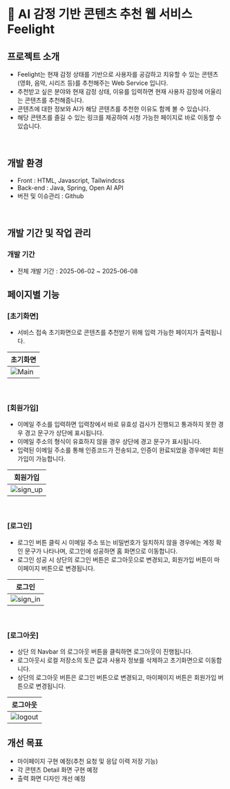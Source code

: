 # 💊 AI 감정 기반 콘텐츠 추천 웹 서비스 Feelight


## 프로젝트 소개

- Feelight는 현재 감정 상태를 기반으로 사용자를 공감하고 치유할 수 있는 콘텐츠(영화, 음악, 시리즈 등)를 추천해주는 Web Service 입니다.
- 추천받고 싶은 분야와 현재 감정 상태, 이유를 입력하면 현재 사용자 감정에 어울리는 콘텐츠를 추천해줍니다.
- 콘텐츠에 대한 정보와 AI가 해당 콘텐츠를 추천한 이유도 함께 볼 수 있습니다.
- 해당 콘텐츠를 즐길 수 있는 링크를 제공하여 시청 가능한 페이지로 바로 이동할 수 있습니다.

<br>

## 개발 환경

- Front : HTML, Javascript, Tailwindcss
- Back-end : Java, Spring, Open AI API
- 버전 및 이슈관리 : Github
<br>

## 개발 기간 및 작업 관리

### 개발 기간

- 전체 개발 기간 : 2025-06-02 ~ 2025-06-08

## 페이지별 기능

### [초기화면]
- 서비스 접속 초기화면으로 콘텐츠를 추천받기 위해 입력 가능한 페이지가 출력됩니다.

| 초기화면 |
|----------|
|![Main](https://github.com/user-attachments/assets/9e94585d-e386-4956-91cb-37b0c5cc7d4e)|

<br>

### [회원가입]
- 이메일 주소를 입력하면 입력창에서 바로 유효성 검사가 진행되고 통과하지 못한 경우 경고 문구가 상단에 표시됩니다.
- 이메일 주소의 형식이 유효하지 않을 경우 상단에 경고 문구가 표시됩니다.
- 입력된 이메일 주소를 통해 인증코드가 전송되고, 인증이 완료되었을 경우에만 회원가입이 가능합니다.

| 회원가입 |
|----------|
|![sign_up](https://github.com/user-attachments/assets/148a6fad-478a-41d0-bd8e-831ae131bc9f)|


<br>

### [로그인]
- 로그인 버튼 클릭 시 이메일 주소 또는 비밀번호가 일치하지 않을 경우에는 계정 확인 문구가 나타나며, 로그인에 성공하면 홈 화면으로 이동합니다.
- 로그인 성공 시 상단의 로그인 버튼은 로그아웃으로 변경되고, 회원가입 버튼이 마이페이지 버튼으로 변경됩니다.

| 로그인 |
|----------|
|![sign_in](https://github.com/user-attachments/assets/bf69e0eb-0d95-4839-9d2f-b348551d5721)|

<br>

### [로그아웃]
- 상단 의 Navbar 의 로그아웃 버튼을 클릭하면 로그아웃이 진행됩니다.
- 로그아웃시 로컬 저장소의 토큰 값과 사용자 정보를 삭제하고 초기화면으로 이동합니다.
- 상단의 로그아웃 버튼은 로그인 버튼으로 변경되고, 마이페이지 버튼은 회원가입 버튼으로 변경됩니다.

| 로그아웃 |
|----------|
|![logout](https://github.com/user-attachments/assets/d7bef906-f37f-4bae-b847-6b13d7ef984f)|

## 개선 목표

- 마이페이지 구현 예정(추천 요청 및 응답 이력 저장 기능)
- 각 콘텐츠 Detail 화면 구현 예정
- 출력 화면 디자인 개선 예정
